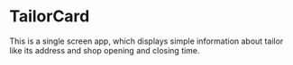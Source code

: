 # TailorCard
This is a single screen app, which displays simple information about tailor like its address and shop opening and closing time.
